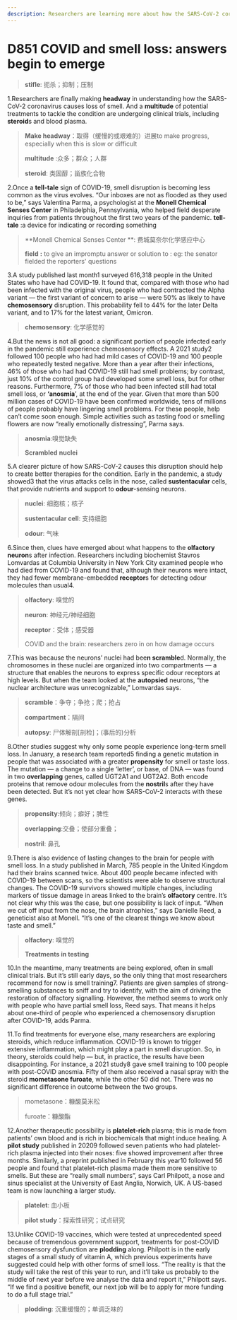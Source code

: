 ```yaml
---
description: Researchers are learning more about how the SARS-CoV-2 coronavirus stifles smell — and how they might revive it.
---
```


# D851 COVID and smell loss: answers begin to emerge
> **stifle**: 扼杀；抑制；压制
 > 

1.Researchers are finally making **headway** in understanding how the SARS-CoV-2 coronavirus causes loss of smell. And a **multitude** of potential treatments to tackle the condition are undergoing clinical trials, including **steroid**s and blood plasma.

> **Make headway**：取得（缓慢的或艰难的）进展to make progress, especially when this is slow or difficult
>
> **multitude** :众多；群众；人群
>
> **steroid**: 类固醇；甾族化合物
>

2.Once a **tell-tale** sign of COVID-19, smell disruption is becoming less common as the virus evolves. “Our inboxes are not as flooded as they used to be,” says Valentina Parma, a psychologist at the **Monell Chemical Senses Center** in Philadelphia, Pennsylvania, who helped field desperate inquiries from patients throughout the first two years of the pandemic.
**tell-tale** :a device for indicating or recording something

> **Monell Chemical Senses Center **: 费城莫奈尔化学感应中心
>
> **field** **:** to give an impromptu answer or solution to : eg: the senator fielded the reporters' questions
>

3.A study published last month1 surveyed 616,318 people in the United States who have had COVID-19. It found that, compared with those who had been infected with the original virus, people who had contracted the Alpha variant — the first variant of concern to arise — were 50% as likely to have **chemosensory** disruption. This probability fell to 44% for the later Delta variant, and to 17% for the latest variant, Omicron.

> **chemosensory**: 化学感觉的
>

4.But the news is not all good: a significant portion of people infected early in the pandemic still experience chemosensory effects. A 2021 study2 followed 100 people who had had mild cases of COVID-19 and 100 people who repeatedly tested negative. More than a year after their infections, 46% of those who had had COVID-19 still had smell problems; by contrast, just 10% of the control group had developed some smell loss, but for other reasons. Furthermore, 7% of those who had been infected still had total smell loss, or **‘anosmia**’, at the end of the year. Given that more than 500 million cases of COVID-19 have been confirmed worldwide, tens of millions of people probably have lingering smell problems.
For these people, help can’t come soon enough. Simple activities such as tasting food or smelling flowers are now “really emotionally distressing”, Parma says.

> **anosmia**:嗅觉缺失
>
> **Scrambled** **nuclei**
>

5.A clearer picture of how SARS-CoV-2 causes this disruption should help to create better therapies for the condition. Early in the pandemic, a study showed3 that the virus attacks cells in the nose, called **sustentacular** cells, that provide nutrients and support to **odour**-sensing neurons.

> **nuclei**: 细胞核；核子
>
> **sustentacular cell**: 支持细胞
>
> **odour**: 气味
>

6.Since then, clues have emerged about what happens to the **olfactory** **neuron**s after infection. Researchers including biochemist Stavros Lomvardas at Columbia University in New York City examined people who had died from COVID-19 and found that, although their neurons were intact, they had fewer membrane-embedded **receptor**s for detecting odour molecules than usual4.

> **olfactory**: 嗅觉的
>
> **neuron**: 神经元/神经细胞
>
> **receptor**：受体；感受器
>
> COVID and the brain: researchers zero in on how damage occurs
>


7.This was because the neurons’ nuclei had bee**n scramble**d. Normally, the chromosomes in these nuclei are organized into two compartments — a structure that enables the neurons to express specific odour receptors at high levels. But when the team looked at the **autopsied** neurons, “the nuclear architecture was unrecognizable,” Lomvardas says.

> **scramble**：争夺；争抢；爬；抢占
>
> **compartment**：隔间
>
> **autopsy**: 尸体解剖[剖检]；(事后的)分析
>

8.Other studies suggest why only some people experience long-term smell loss. In January, a research team reported5 finding a genetic mutation in people that was associated with a greater **propensity** for smell or taste loss. The mutation — a change to a single ‘letter’, or base, of DNA — was found in two **overlapping** genes, called UGT2A1 and UGT2A2. Both encode proteins that remove odour molecules from the **nostril**s after they have been detected. But it’s not yet clear how SARS-CoV-2 interacts with these genes.

> **propensity**:倾向；癖好；脾性
>
> **overlapping**:交叠；使部分重叠；
>
> **nostril**: 鼻孔
>

9.There is also evidence of lasting changes to the brain for people with smell loss. In a study published in March, 785 people in the United Kingdom had their brains scanned twice. About 400 people became infected with COVID-19 between scans, so the scientists were able to observe structural changes. The COVID-19 survivors showed multiple changes, including markers of tissue damage in areas linked to the brain’s **olfactory** centre. It’s not clear why this was the case, but one possibility is lack of input. “When we cut off input from the nose, the brain atrophies,” says Danielle Reed, a geneticist also at Monell. “It’s one of the clearest things we know about taste and smell.”

> **olfactory**: 嗅觉的
>
> **Treatments in testing**
>

10.In the meantime, many treatments are being explored, often in small clinical trials. But it’s still early days, so the only thing that most researchers recommend for now is smell training7. Patients are given samples of strong-smelling substances to sniff and try to identify, with the aim of driving the restoration of olfactory signalling. However, the method seems to work only with people who have partial smell loss, Reed says. That means it helps about one-third of people who experienced a chemosensory disruption after COVID-19, adds Parma.

11.To find treatments for everyone else, many researchers are exploring steroids, which reduce inflammation. COVID-19 is known to trigger extensive inflammation, which might play a part in smell disruption. So, in theory, steroids could help — but, in practice, the results have been disappointing. For instance, a 2021 study8 gave smell training to 100 people with post-COVID anosmia. Fifty of them also received a nasal spray with the steroid **mometasone furoate**, while the other 50 did not. There was no significant difference in outcome between the two groups.

> mometasone：糠酸莫米松
>
> furoate：糠酸酯
>

12.Another therapeutic possibility is **platelet-rich** plasma; this is made from patients’ own blood and is rich in biochemicals that might induce healing. A **pilot study** published in 20209 followed seven patients who had platelet-rich plasma injected into their noses: five showed improvement after three months. Similarly, a preprint published in February this year10 followed 56 people and found that platelet-rich plasma made them more sensitive to smells. But these are “really small numbers”, says Carl Philpott, a nose and sinus specialist at the University of East Anglia, Norwich, UK. A US-based team is now launching a larger study.

> **platelet**: 血小板
>
> **pilot study**：探索性研究；试点研究
>

13.Unlike COVID-19 vaccines, which were tested at unprecedented speed because of tremendous government support, treatments for post-COVID chemosensory dysfunction are **plodding** along. Philpott is in the early stages of a small study of vitamin A, which previous experiments have suggested could help with other forms of smell loss. “The reality is that the study will take the rest of this year to run, and it’ll take us probably to the middle of next year before we analyse the data and report it,” Philpott says. “If we find a positive benefit, our next job will be to apply for more funding to do a full stage trial.”

> **plodding**: 沉重缓慢的；单调乏味的
>

